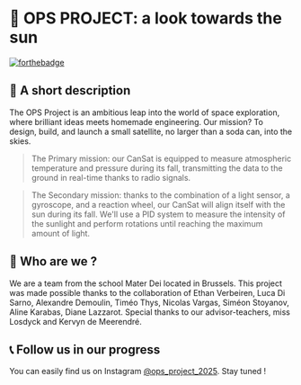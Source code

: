 # 🛞 OPS PROJECT: a look towards the sun
[![forthebadge](https://forthebadge.com/images/badges/works-on-my-machine.svg)](https://forthebadge.com)

## 📖 A short description

The OPS Project is an ambitious leap into the world of space exploration, where brilliant ideas meets homemade engineering. Our mission? To design, build, and launch a small satellite, no larger than a soda can, into the skies.
>The Primary mission: 
> our CanSat is equipped to measure atmospheric temperature and pressure during its fall, transmitting the data to the ground in real-time thanks to radio signals.

>The Secondary mission:
> thanks to the combination of a light sensor, a gyroscope, and a reaction wheel, our CanSat will align itself with the sun during its fall. We'll use a PID system to measure the intensity of the sunlight and perform rotations until reaching the maximum amount of light.

## 👤 Who are we ?

We are a team from the school Mater Dei located in Brussels. This project was made possible thanks to the collaboration of Ethan Verbeiren, Luca Di Sarno, Alexandre Demoulin, Timéo Thys, Nicolas Vargas, Siméon Stoyanov, Aline Karabas, Diane Lazzarot. Special thanks to our advisor-teachers, miss Losdyck and Kervyn de Meerendré.

## 📞 Follow us in our progress

You can easily find us on Instagram [@ops_project_2025](https://www.instagram.com/ops_project_2025/?igsh=MXEydjIzcHNqNTN0OA%3D%3D). Stay tuned !
